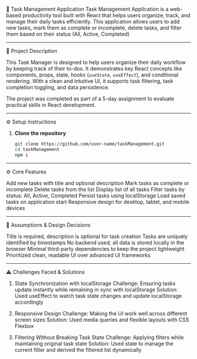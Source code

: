 📝 Task Management Application
Task Management Application is a web-based productivity tool built with React that helps users organize, track, and manage their daily tasks efficiently. This application allows users to add new tasks, mark them as complete or incomplete, delete tasks, and filter them based on their status (All, Active, Completed)

---

🚀 Project Description

This Task Manager is designed to help users organize their daily workflow by keeping track of their to-dos. It demonstrates key React concepts like components, props, state, hooks (`useState`, `useEffect`), and conditional rendering. With a clean and intuitive UI, it supports task filtering, task completion toggling, and data persistence.

The project was completed as part of a 5-day assignment to evaluate practical skills in React development.

---

⚙️ Setup Instructions

1. **Clone the repository**
   ```bash
   git clone https://github.com/user-name/taskManagement.git
   cd taskManagement
   npm i
   
---

⚙️ Core Features

Add new tasks with title and optional description
Mark tasks as complete or incomplete
Delete tasks from the list
Display list of all tasks
Filter tasks by status: All, Active, Completed
Persist tasks using localStorage
Load saved tasks on application start
Responsive design for desktop, tablet, and mobile devices

---

📌 Assumptions & Design Decisions

Title is required, description is optional for task creation
Tasks are uniquely identified by timestamps
No backend used; all data is stored locally in the browser
Minimal third-party dependencies to keep the project lightweight
Prioritized clean, readable UI over advanced UI frameworks

---

⚠️ Challenges Faced & Solutions

1. State Synchronization with localStorage
Challenge: Ensuring tasks update instantly while remaining in sync with localStorage
Solution: Used useEffect to watch task state changes and update localStorage accordingly

2. Responsive Design
Challenge: Making the UI work well across different screen sizes
Solution: Used media queries and flexible layouts with CSS Flexbox

3. Filtering Without Breaking Task State
Challenge: Applying filters while maintaining original task state
Solution: Used state to manage the current filter and derived the filtered list dynamically